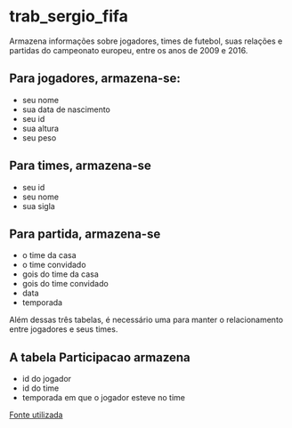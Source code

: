 # trab_sergio_fifa

Armazena informações sobre jogadores, times de futebol, suas relações e partidas do campeonato europeu, entre os anos de 2009 e 2016. 


## Para jogadores, armazena-se:
- seu nome
- sua data de nascimento
- seu id
- sua altura
- seu peso

## Para times, armazena-se
- seu id
- seu nome
- sua sigla

## Para partida, armazena-se
- o time da casa
- o time convidado
- gois do time da casa
- gois do time convidado
- data
- temporada

Além dessas três tabelas, é necessário uma para manter o relacionamento entre jogadores e seus times. 

## A tabela Participacao armazena
- id do jogador
- id do time
- temporada em que o jogador esteve no time


[Fonte utilizada](https://www.kaggle.com/datasets/hugomathien/soccer)
